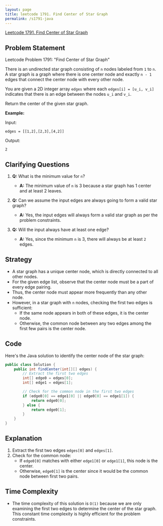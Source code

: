```yaml
---
layout: page
title: leetcode 1791. Find Center of Star Graph
permalink: /s1791-java
---
```

[Leetcode 1791. Find Center of Star Graph](https://algoadvance.github.io/algoadvance/l1791)
## Problem Statement

Leetcode Problem 1791: "Find Center of Star Graph"

There is an undirected star graph consisting of `n` nodes labeled from `1` to `n`. A star graph is a graph where there is one center node and exactly `n - 1` edges that connect the center node with every other node.

You are given a 2D integer array `edges` where each `edges[i] = [u_i, v_i]` indicates that there is an edge between the nodes `u_i` and `v_i`. 

Return the center of the given star graph.

**Example:**

Input:
```
edges = [[1,2],[2,3],[4,2]]
```
Output:
```
2
```


## Clarifying Questions

1. **Q:** What is the minimum value for `n`?
   - **A:** The minimum value of `n` is 3 because a star graph has 1 center and at least 2 leaves.

2. **Q:** Can we assume the input edges are always going to form a valid star graph?
   - **A:** Yes, the input edges will always form a valid star graph as per the problem constraints.

3. **Q:** Will the input always have at least one edge?
   - **A:** Yes, since the minimum `n` is 3, there will always be at least `2` edges.

## Strategy

- A star graph has a unique center node, which is directly connected to all other nodes.
- For the given edge list, observe that the center node must be a part of every edge pairing.
- Thus, the center node must appear more frequently than any other node.
- However, in a star graph with `n` nodes, checking the first two edges is sufficient:
  - If the same node appears in both of these edges, it is the center node.
  - Otherwise, the common node between any two edges among the first few pairs is the center node.

## Code

Here's the Java solution to identify the center node of the star graph:

```java
public class Solution {
    public int findCenter(int[][] edges) {
        // Extract the first two edges
        int[] edge0 = edges[0];
        int[] edge1 = edges[1];

        // Check for the common node in the first two edges
        if (edge0[0] == edge1[0] || edge0[0] == edge1[1]) {
            return edge0[0];
        } else {
            return edge0[1];
        }
    }
}
```

## Explanation

1. Extract the first two edges `edges[0]` and `edges[1]`.
2. Check for the common node:
   - If `edge0[0]` matches with either `edge1[0]` or `edge1[1]`, this node is the center.
   - Otherwise, `edge0[1]` is the center since it would be the common node between first two pairs.

## Time Complexity

- The time complexity of this solution is `O(1)` because we are only examining the first two edges to determine the center of the star graph. This constant time complexity is highly efficient for the problem constraints.